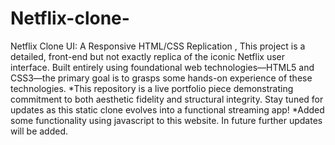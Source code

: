 # Netflix-clone-
 Netflix Clone UI: A Responsive HTML/CSS Replication , This project is a detailed, front-end but not exactly replica of the iconic Netflix user interface. Built entirely using foundational web technologies—HTML5 and CSS3—the primary goal is to grasps some hands-on experience of these technologies.
 *This repository is a live portfolio piece demonstrating commitment to both aesthetic fidelity and structural integrity. Stay tuned for updates as this static clone evolves into a functional streaming app!
 *Added some functionality  using javascript to this website. In future further updates will be added.

